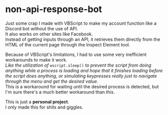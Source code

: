 # non-api-response-bot
Just some crap I made with VBScript to make my account function like a Discord bot without the use of API.\
It also works on other sites like Facebook.\
Instead of getting inputs through an API, it retrieves them directly from the HTML of the current page through the Inspect Element tool.

Because of VBScript's limitations, I had to use some very inefficient workarounds to make it work.\
*Like the utilization of* `wscript.sleep()` *to prevent the script from doing anything while a process is loading and hope that it finishes loading before the script does anything, or simulating keypresses really just to navigate through the menu and get the desired value.*\
This is a workaround for waiting until the desired process is detected, but I'm sure there's a much better workaround than this.

This is just a **personal project**.\
I only made this for shits and giggles.
